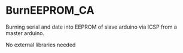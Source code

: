 # BurnEEPROM_CA

Burning serial and date into EEPROM of slave arduino via ICSP from a master arduino. 


No external libraries needed
